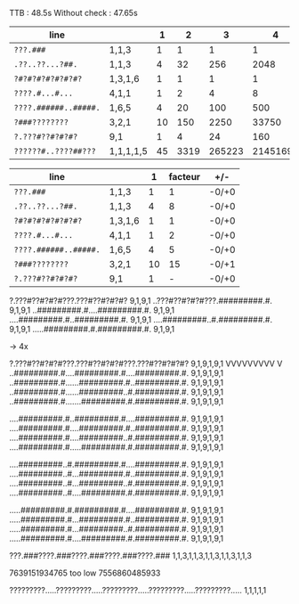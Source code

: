 TTB : 48.5s
Without check : 47.65s

| line                  |           | 1  | 2    | 3      | 4        | 5      |
|-----------------------|-----------|----|------|--------|----------|--------|
| `???.###`             | 1,1,3     | 1  | 1    | 1      | 1        | 1      |
| `.??..??...?##.`      | 1,1,3     | 4  | 32   | 256    | 2048     | 16384  |
| `?#?#?#?#?#?#?#?`     | 1,3,1,6   | 1  | 1    | 1      | 1        | 1      |
| `????.#...#...`       | 4,1,1     | 1  | 2    | 4      | 8        | 16     |
| `????.######..#####.` | 1,6,5     | 4  | 20   | 100    | 500      | 2500   |
| `?###????????`        | 3,2,1     | 10 | 150  | 2250   | 33750    | 506250 |
| `?.???#??#?#?#?`      | 9,1       | 1  | 4    | 24     | 160      | 1088   |
| `??????#..????##???`  | 1,1,1,1,5 | 45 | 3319 | 265223 | 21451697 | ?       |


| line                  |         | 1  | facteur | +/-   |
|-----------------------|---------|----|---------|-------|
| `???.###`             | 1,1,3   | 1  | 1       | -0/+0 |
| `.??..??...?##.`      | 1,1,3   | 4  | 8       | -0/+0 |
| `?#?#?#?#?#?#?#?`     | 1,3,1,6 | 1  | 1       | -0/+0 |
| `????.#...#...`       | 4,1,1   | 1  | 2       | -0/+0 |
| `????.######..#####.` | 1,6,5   | 4  | 5       | -0/+0 |
| `?###????????`        | 3,2,1   | 10 | 15      | -0/+1 |
| `?.???#??#?#?#?`      | 9,1     | 1  | -       | -0/+0 |


?.???#??#?#?#???.???#??#?#?#? 9,1,9,1
..???#??#?#?#???.#########.#. 9,1,9,1
..#########.#....#########.#. 9,1,9,1
....#########.#..#########.#. 9,1,9,1
....#########..#.#########.#. 9,1,9,1
.....#########.#.#########.#. 9,1,9,1

-> 4x

?.???#??#?#?#???.???#??#?#?#???.???#??#?#?#? 9,1,9,1,9,1
                                VVVVVVVVV V
..#########.#....#########.#....#########.#. 9,1,9,1,9,1
..#########.#......#########.#..#########.#. 9,1,9,1,9,1
..#########.#......#########..#.#########.#. 9,1,9,1,9,1
..#########.#.......#########.#.#########.#. 9,1,9,1,9,1

....#########.#..#########.#....#########.#. 9,1,9,1,9,1
....#########.#....#########.#..#########.#. 9,1,9,1,9,1
....#########.#....#########..#.#########.#. 9,1,9,1,9,1
....#########.#.....#########.#.#########.#. 9,1,9,1,9,1

....#########..#.#########.#....#########.#. 9,1,9,1,9,1
....#########..#...#########.#..#########.#. 9,1,9,1,9,1
....#########..#...#########..#.#########.#. 9,1,9,1,9,1
....#########..#....#########.#.#########.#. 9,1,9,1,9,1

.....#########.#.#########.#....#########.#. 9,1,9,1,9,1
.....#########.#...#########.#..#########.#. 9,1,9,1,9,1
.....#########.#...#########..#.#########.#. 9,1,9,1,9,1
.....#########.#....#########.#.#########.#. 9,1,9,1,9,1





???.###????.###????.###????.###????.###	1,1,3,1,1,3,1,1,3,1,1,3,1,1,3

7639151934765 too low
7556860485933






?????????.....?????????.....?????????.....?????????.....?????????..... 1,1,1,1,1
